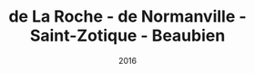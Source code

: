 ---
date: '2016'
title: de La Roche - de Normanville - Saint-Zotique - Beaubien
type: ruelle_verte
district: 'Rosemont'
position: { lng: -73.60229943692093, lat: 45.539692075652 }
---